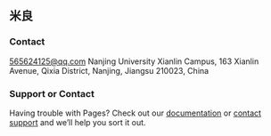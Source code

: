 ## 米良



### Contact

565624125@qq.com
Nanjing University Xianlin Campus, 163 Xianlin Avenue, Qixia District, Nanjing, Jiangsu 210023, China




### Support or Contact

Having trouble with Pages? Check out our [documentation](https://docs.github.com/categories/github-pages-basics/) or [contact support](https://support.github.com/contact) and we’ll help you sort it out.
